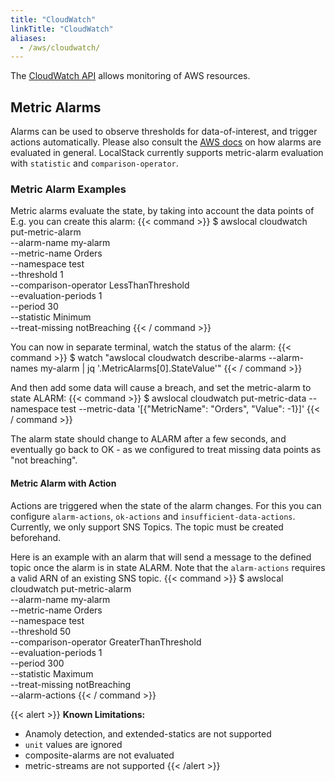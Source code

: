 ```yaml
---
title: "CloudWatch"
linkTitle: "CloudWatch"
aliases:
  - /aws/cloudwatch/
---
```


The [CloudWatch API](https://docs.aws.amazon.com/cloudwatch/) allows monitoring of AWS resources. 

## Metric Alarms
Alarms can be used to observe thresholds for data-of-interest, and trigger actions automatically. Please also consult the [AWS docs](https://docs.aws.amazon.com/AmazonCloudWatch/latest/monitoring/AlarmThatSendsEmail.html#alarm-evaluation) on how alarms are evaluated in general.
LocalStack currently supports metric-alarm evaluation with `statistic` and `comparison-operator`.

### Metric Alarm Examples
Metric alarms evaluate the state, by taking into account the data points of  E.g. you can create this alarm:
{{< command >}}
$ awslocal cloudwatch put-metric-alarm \
  --alarm-name my-alarm \
  --metric-name Orders \
  --namespace test \
  --threshold 1 \
  --comparison-operator LessThanThreshold \
  --evaluation-periods 1 \
  --period 30 \
  --statistic Minimum \
  --treat-missing notBreaching
{{< / command >}}

You can now in separate terminal, watch the status of the alarm:
{{< command >}}
$ watch "awslocal cloudwatch describe-alarms --alarm-names my-alarm | jq '.MetricAlarms[0].StateValue'"
{{< / command >}}

And then add some data will cause a breach, and set the metric-alarm to state ALARM:
{{< command >}}
$ awslocal cloudwatch put-metric-data --namespace test --metric-data '[{"MetricName": "Orders", "Value": -1}]'
{{< / command >}}

The alarm state should change to ALARM after a few seconds, and eventually go back to OK - as we configured to treat missing data points as "not breaching".


#### Metric Alarm with Action
Actions are triggered when the state of the alarm changes. 
For this you can configure `alarm-actions`, `ok-actions` and `insufficient-data-actions`. 
Currently, we only support SNS Topics. The topic must be created beforehand.

Here is an example with an alarm that will send a message to the defined topic once the alarm is in state ALARM.
Note that the `alarm-actions` requires a valid ARN of an existing SNS topic.
{{< command >}}
$ awslocal cloudwatch put-metric-alarm \
  --alarm-name my-alarm \
  --metric-name Orders \
  --namespace test \
  --threshold 50 \
  --comparison-operator GreaterThanThreshold \
  --evaluation-periods 1 \
  --period 300 \
  --statistic Maximum \
  --treat-missing notBreaching \
  --alarm-actions <topic-arn> 
{{< / command >}}


{{< alert >}}
**Known Limitations:** 
* Anamoly detection, and extended-statics are not supported
* `unit` values are ignored
* composite-alarms are not evaluated
* metric-streams are not supported
{{< /alert >}}
